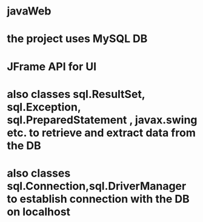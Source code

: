 # javaWeb 
# the project uses MySQL DB
# JFrame API for UI
# also classes  sql.ResultSet, sql.Exception, sql.PreparedStatement , javax.swing etc. to retrieve and extract data from the DB
# also classes sql.Connection,sql.DriverManager to establish connection with the DB on localhost

 

